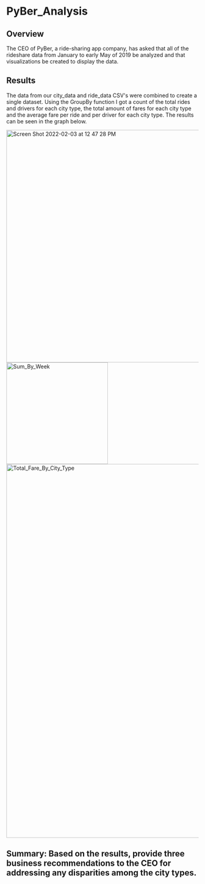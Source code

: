 # PyBer_Analysis

## Overview 
The CEO of PyBer, a ride-sharing app company, has asked that all of the rideshare data from January to early May of 2019 be analyzed and that visualizations be created to display the data. 

## Results
The data from our city_data and ride_data CSV's were combined to create a single dataset. Using the GroupBy function I got a count of the total rides and drivers for each city type, the total amount of fares for each city type and the average fare per ride and per driver for each city type. The results can be seen in the graph below.

<img width="609" alt="Screen Shot 2022-02-03 at 12 47 28 PM" src="https://user-images.githubusercontent.com/60076980/152409144-3ddd0cc7-595d-4faa-9748-d49bb5cf9bb4.png">


<img width="266" alt="Sum_By_Week" src="https://user-images.githubusercontent.com/60076980/152409857-89e133be-52d0-4b52-93bf-9ddd601ffc60.png">


<img width="979" alt="Total_Fare_By_City_Type" src="https://user-images.githubusercontent.com/60076980/152407593-e3d4d21a-c3ae-4cce-b6d2-5f7c4c5ab2a8.png">


## Summary: Based on the results, provide three business recommendations to the CEO for addressing any disparities among the city types.
